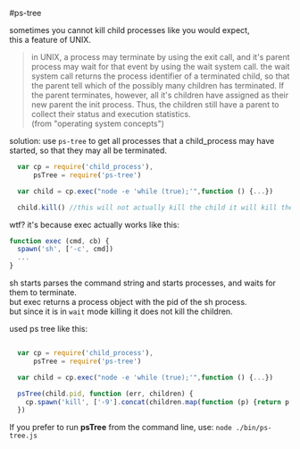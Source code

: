 #ps-tree

sometimes you cannot kill child processes like you would expect,  
this a feature of UNIX.

>in UNIX,  a process may terminate by using the exit call, and it's parent process may wait for that event by using the wait system call. the wait system call returns the process identifier of a terminated child, so that the parent tell which of the possibly many children has terminated. If the parent terminates, however, all it's children have assigned as their new parent the init process. Thus, the children still have a parent to collect their status and execution statistics.  
> (from "operating system concepts")

solution: use `ps-tree` to get all processes that a child_process may have started, so that they may all be terminated.

``` js
  var cp = require('child_process'),
      psTree = require('ps-tree')

  var child = cp.exec("node -e 'while (true);'",function () {...})

  child.kill() //this will not actually kill the child it will kill the `sh` process.

```

wtf? it's because exec actually works like this:

``` js
function exec (cmd, cb) {
  spawn('sh', ['-c', cmd])
  ...
}

```

sh starts parses the command string and starts processes, and waits for them to terminate.  
but exec returns a process object with the pid of the sh process.  
but since it is in `wait` mode killing it does not kill the children.

used ps tree like this:

``` js

  var cp = require('child_process'),
      psTree = require('ps-tree')

  var child = cp.exec("node -e 'while (true);'",function () {...})

  psTree(child.pid, function (err, children) {
    cp.spawn('kill', ['-9'].concat(children.map(function (p) {return p.PID})))
  })

```

If you prefer to run **psTree** from the command line,
use: `node ./bin/ps-tree.js`
